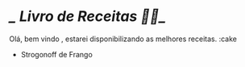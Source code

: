 # *_ Livro de Receitas :man_cook:_*

Olá, bem vindo , estarei disponibilizando as melhores receitas. :cake

- Strogonoff de Frango